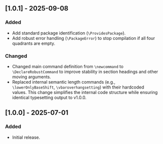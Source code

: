 
## [1.0.1] - 2025-09-08

### Added
- Add standard package identification (`\ProvidesPackage`).
- Add robust error handling (`\PackageError`) to stop compilation if all four quadrants are empty.

### Changed
- Changed main command definition from `\newcommand` to `\DeclareRobustCommand` to improve stability in section headings and other moving arguments.
- Replaced internal semantic length commands (e.g., `\lowerOnlyBaseShift`, `\vbaroverhangsetting`) with their hardcoded values. This change simplifies the internal code structure while ensuring identical typesetting output to v1.0.0.

## [1.0.0] - 2025-07-01
### Added
- Initial release.